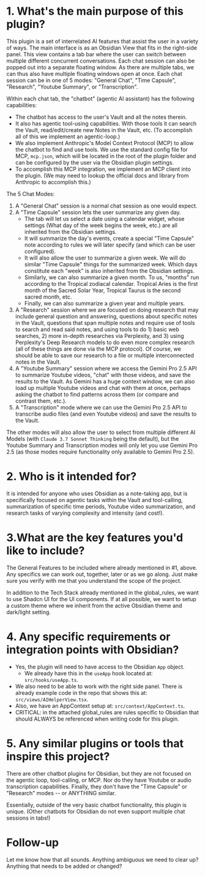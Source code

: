 # 1. What's the main purpose of this plugin?

This plugin is a set of interrelated AI features that assist the user in a variety of ways. The main interface is as an Obsidian View that fits in the right-side panel. This view contains a tab bar where the user can switch between multiple different concurrent conversations. Each chat session can also be popped out into a separate floating window. As there are multiple tabs, we can thus also have multiple floating windows open at once. Each chat session can be in one of 5 modes: "General Chat", "Time Capsule", "Research", "Youtube Summary", or "Transcription".

Within each chat tab, the "chatbot" (agentic AI assistant) has the following capabilities:

-   The chatbot has access to the user's Vault and all the notes therein.
-   It also has agentic tool-using capabilities. With those tools it can search the Vault, read/edit/create new Notes in the Vault, etc. (To accomplish all of this we implement an agentic-loop.)
-   We also implement Anthropic's Model Context Protocol (MCP) to allow the chatbot to find and use tools. We use the standard config file for MCP, `mcp.json`, which will be located in the root of the plugin folder and can be configured by the user via the Obsidian plugin settings.
-   To accomplish this MCP integration, we implement an MCP client into the plugin. (We may need to lookup the official docs and library from Anthropic to accomplish this.)

The 5 Chat Modes:

1. A "General Chat" session is a normal chat session as one would expect.
2. A "Time Capsule" session lets the user summarize any given day.
    - The tab will let us select a date using a calendar widget, whose settings (What day of the week begins the week, etc.) are all inherited from the Obsidian settings.
    - It will summarize the day's events, create a special "Time Capsule" note according to rules we will later specify (and which can be user configured).
    - It will also allow the user to summarize a given week. We will do similar "Time Capsule" things for the summarized week. Which days constitute each "week" is also inherited from the Obsidian settings.
    - Similarly, we can also summarize a given month. To us, "months" run according to the Tropical zodiacal calendar. Tropical Aries is the first month of the Sacred Solar Year, Tropical Taurus is the second sacred month, etc.
    - Finally, we can also summarize a given year and multiple years.
3. A "Research" session where we are focused on doing research that may include general question and answering, questions about specific notes in the Vault, questions that span multiple notes and require use of tools to search and read said notes, and using tools to do 1) basic web searches, 2) more in-depth researches via Perplexity, and 3) using Perplexity's Deep Research models to do even more complex research (all of these things are done via the MCP protocol). Of course, we should be able to save our research to a file or multiple interconnected notes in the Vault.
4. A "Youtube Summary" session where we access the Gemini Pro 2.5 API to summarize Youtube videos, "chat" with those videos, and save the results to the Vault. As Gemini has a huge context window, we can also load up multiple Youtube videos and chat with them at once, perhaps asking the chatbot to find patterns across them (or compare and contrast them, etc.).
5. A "Transcription" mode where we can use the Gemini Pro 2.5 API to transcribe audio files (and even Youtube videos) and save the results to the Vault.

The other modes will also allow the user to select from multiple different AI Models (with `Claude 3.7 Sonnet Thinking` being the default), but the Youtube Summary and Transcription modes will only let you use Gemini Pro 2.5 (as those modes require functionality only available to Gemini Pro 2.5).

# 2. Who is it intended for?

It is intended for anyone who uses Obsidian as a note-taking app, but is specifically focused on agentic tasks within the Vault and tool-calling, summarization of specific time periods, Youtube video summarization, and research tasks of varying complexity and intensity (and cost!).

# 3.What are the key features you'd like to include?

The General Features to be included where already mentioned in #1, above. Any specifics we can work out, together, later or as we go along. Just make sure you verify with me that you understand the scope of the project.

In addition to the Tech Stack already mentioned in the global_rules, we want to use Shadcn UI for the UI components. If at all possible, we want to setup a custom theme where we inherit from the active Obsidian theme and dark/light setting.

# 4. Any specific requirements or integration points with Obsidian?

-   Yes, the plugin will need to have access to the Obsidian `App` object.
    -   We already have this in the `useApp` hook located at: `src/hooks/useApp.ts`.
-   We also need to be able to work with the right side panel. There is already example code in the repo that shows this at: `src/views/AIHelperView.tsx`.
-   Also, we have an AppContext setup at: `src/context/AppContext.ts`.
-   CRITICAL: in the attached global_rules are rules specific to Obsidian that should ALWAYS be referenced when writing code for this plugin.

# 5. Any similar plugins or tools that inspire this project?

There are other chatbot plugins for Obsidian, but they are not focused on the agentic loop, tool-calling, or MCP. Nor do they have Youtube or audio transcription capabilities. Finally, they don't have the "Time Capsule" or "Research" modes -- or ANYTHING similar.

Essentially, outside of the very basic chatbot functionality, this plugin is unique. (Other chatbots for Obsidian do not even support multiple chat sessions in tabs!)

# Follow-up

Let me know how that all sounds. Anything ambiguous we need to clear up? Anything that needs to be added or changed?
